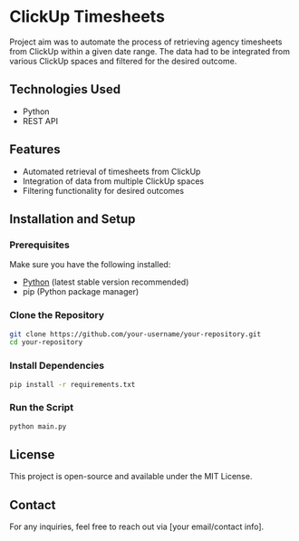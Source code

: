 # ClickUp Timesheets

Project aim was to automate the process of retrieving agency timesheets from ClickUp within a given date range. The data had to be integrated from various ClickUp spaces and filtered for the desired outcome.

## Technologies Used
- Python
- REST API

## Features
- Automated retrieval of timesheets from ClickUp
- Integration of data from multiple ClickUp spaces
- Filtering functionality for desired outcomes

## Installation and Setup

### Prerequisites
Make sure you have the following installed:
- [Python](https://www.python.org/) (latest stable version recommended)
- pip (Python package manager)

### Clone the Repository
```sh
git clone https://github.com/your-username/your-repository.git
cd your-repository
```

### Install Dependencies
```sh
pip install -r requirements.txt
```

### Run the Script
```sh
python main.py
```

## License
This project is open-source and available under the MIT License.

## Contact
For any inquiries, feel free to reach out via [your email/contact info].

